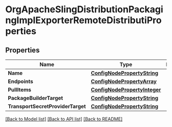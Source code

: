 # OrgApacheSlingDistributionPackagingImplExporterRemoteDistributiProperties

## Properties
Name | Type | Description | Notes
------------ | ------------- | ------------- | -------------
**Name** | [**ConfigNodePropertyString**](configNodePropertyString.md) |  | [optional] 
**Endpoints** | [**ConfigNodePropertyArray**](configNodePropertyArray.md) |  | [optional] 
**PullItems** | [**ConfigNodePropertyInteger**](configNodePropertyInteger.md) |  | [optional] 
**PackageBuilderTarget** | [**ConfigNodePropertyString**](configNodePropertyString.md) |  | [optional] 
**TransportSecretProviderTarget** | [**ConfigNodePropertyString**](configNodePropertyString.md) |  | [optional] 

[[Back to Model list]](../README.md#documentation-for-models) [[Back to API list]](../README.md#documentation-for-api-endpoints) [[Back to README]](../README.md)


